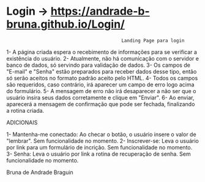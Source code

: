 # Login -> https://andrade-b-bruna.github.io/Login/

                                              Landing Page para login

1- A página criada espera o recebimento de informações para se verificar a existência do usuário.
2- Atualmente, não há comunicação com o servidor e banco de dados, só servindo para validação de dados.
3- Os campos de "E-mail" e "Senha" estão preparados para receber dados desse tipo, então só serão aceitos no formato padrão aceito pelo HTML.
4- Todos os campos são requeridos, caso contrário, irá aparecer um campo de erro logo acima do formulário.
5- A mensagem de erro não irá desaparecer a não ser que o usuário insira seus dados corretamente e clique em "Enviar".
6- Ao enviar, aparecerá a mensagem de confirmação que pode ser fechada, finalizando a rotina criada.

ADICIONAIS

1- Mantenha-me conectado: Ao checar o botão, o usuário insere o valor de "lembrar". Sem funcionalidade no momento.
2- Inscrever-se: Leva o usuário por link para um formulário de incrição. Sem funcionalidade no momento.
3- Senha: Leva o usuário por link a rotina de recuperação de senha. Sem funcionalidade no momento.

Bruna de Andrade Braguin

